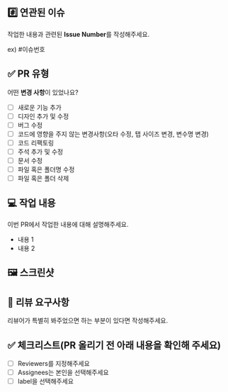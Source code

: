 ## #️⃣ 연관된 이슈

작업한 내용과 관련된 **Issue Number**를 작성해주세요.

ex) #이슈번호

## ✅ PR 유형

어떤 **변경 사항**이 있었나요?

- [ ] 새로운 기능 추가
- [ ] 디자인 추가 및 수정
- [ ] 버그 수정
- [ ] 코드에 영향을 주지 않는 변경사항(오타 수정, 탭 사이즈 변경, 변수명 변경)
- [ ] 코드 리팩토링
- [ ] 주석 추가 및 수정
- [ ] 문서 수정
- [ ] 파일 혹은 폴더명 수정
- [ ] 파일 혹은 폴더 삭제

## 💻 작업 내용

이번 PR에서 작업한 내용에 대해 설명해주세요.

- 내용 1
- 내용 2

## 🖼️ 스크린샷

## 🙏 리뷰 요구사항

리뷰어가 특별히 봐주었으면 하는 부분이 있다면 작성해주세요.

## ✅ 체크리스트(PR 올리기 전 아래 내용을 확인해 주세요)

- [ ] Reviewers를 지정해주세요
- [ ] Assignees는 본인을 선택해주세요
- [ ] label을 선택해주세요
